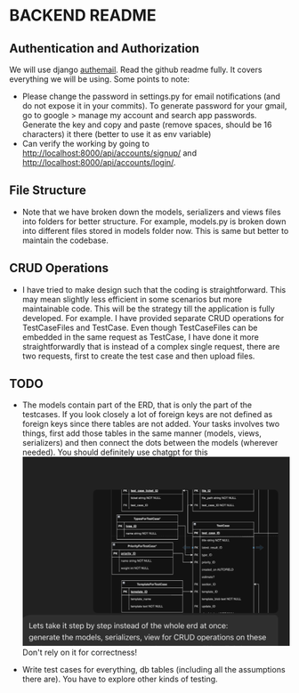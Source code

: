 # BACKEND README

## Authentication and Authorization
We will use django [authemail](https://github.com/celiao/django-rest-authemail).
Read the github readme fully. It covers everything we will be using.
Some points to note:
- Please change the password in settings.py for email notifications (and do not expose it in your commits). To generate password for your gmail, go to google > manage my account and search app passwords. Generate the key and copy and paste (remove spaces, should be 16 characters) it there (better to use it as env variable)
- Can verify the working by going to [http://localhost:8000/api/accounts/signup/](http://localhost:8000/api/accounts/signup/) and [http://localhost:8000/api/accounts/login/](http://localhost:8000/api/accounts/signup/).

## File Structure
- Note that we have broken down the models, serializers and views files into folders for better structure. For example, models.py is broken down into different files stored in models folder now. This is same but better to maintain the codebase.

## CRUD Operations
- I have tried to make design such that the coding is straightforward. This may mean slightly less efficient in some scenarios but more maintainable code. This will be the strategy till the application is fully developed. For example. I have provided separate CRUD operations for TestCaseFiles and TestCase. Even though TestCaseFiles can be embedded in the same request as TestCase, I have done it more straightforwardly that is instead of a complex single request, there are two requests, first to create the test case and then upload files.

## TODO
- The models contain part of the ERD, that is only the part of the testcases. If you look closely a lot of foreign keys are not defined as foreign keys since there tables are not added. Your tasks involves two things, first add those tables in the same manner (models, views, serializers) and then connect the dots between the models (wherever needed). You should definitely use chatgpt for this ![Example](image.png) Don't rely on it for correctness!

- Write test cases for everything, db tables (including all the assumptions there are). You have to explore other kinds of testing.
